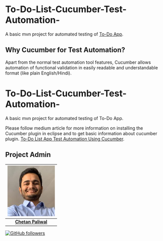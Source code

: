 # To-Do-List-Cucumber-Test-Automation-

A basic mvn project for automated testing of [To-Do App](https://github.com/Chetanpaliwal22/To-Do-List-App).

## Why Cucumber for Test Automation?

Apart from the normal test automation tool features, Cucumber allows automation of functional validation in easily readable and understandable format (like plain English/Hindi).
# To-Do-List-Cucumber-Test-Automation-

A basic mvn project for automated testing of To-Do App.


Please follow medium article for more information on installing the Cucumber plugin in eclipse and to get basic information about cucumber plugin. [To-Do List App Test Automation Using Cucumber](https://medium.com/@chetanpaliwal22/to-do-list-app-test-automation-using-cucumber-bace65726b86).

## Project Admin

| ![](images/chetan.jpg) |
| :----------------------------------------------------------: |
| **[Chetan Paliwal](https://www.linkedin.com/in/Chetanpaliwal22/)**  |

[![GitHub followers](https://img.shields.io/github/followers/Chetanpaliwal22.svg?label=Follow%20@Chetanpaliwal22&style=social)](https://github.com/Chetanpaliwal22/) 

